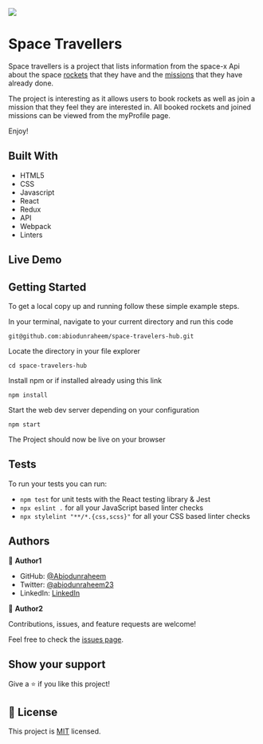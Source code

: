 ![](https://img.shields.io/badge/Microverse-blueviolet)

# Space Travellers

Space travellers is a project that lists information from the space-x Api about the space [rockets](https://api.spacexdata.com/v3/rockets) that they have and the [missions](https://api.spacexdata.com/v3/missions) that they have already done.


The project is interesting as it allows users to book rockets as well as join a mission that they feel they are interested in. All booked rockets and joined missions can be viewed from the myProfile page.


Enjoy!

## Built With

- HTML5
- CSS
- Javascript
- React
- Redux
- API
- Webpack
- Linters

## Live Demo

## Getting Started
To get a local copy up and running follow these simple example steps.

In your terminal, navigate to your current directory and run this code

`git@github.com:abiodunraheem/space-travelers-hub.git`

Locate the directory in your file explorer

`cd space-travelers-hub`

Install npm or if installed already using this link

`npm install`

Start the web dev server depending on your configuration

`npm start`

The Project should now be live on your browser

## Tests
To run your tests you can run:
- `npm test` for unit tests with the React testing library & Jest
- `npx eslint .` for all your JavaScript based linter checks
- `npx stylelint "**/*.{css,scss}"` for all your CSS based linter checks

## Authors

👤 **Author1**
- GitHub: [@Abiodunraheem](https://github.com/Abiodunraheem)
- Twitter: [@abiodunraheem23](https://twitter.com/abiodunraheem23)
- LinkedIn: [LinkedIn](https://www.linkedin.com/in/abiodun-raheem-908b33154)

👤 **Author2**



Contributions, issues, and feature requests are welcome!

Feel free to check the [issues page](https://github.com/abiodunraheem/space-travelers-hub/issues).


## Show your support

Give a ⭐️ if you like this project!
## 📝 License

This project is [MIT](./MIT.md) licensed.
